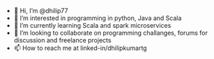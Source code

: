 - 👋 Hi, I’m @dhilip77
- 👀 I’m interested in programming in python, Java and Scala
- 🌱 I’m currently learning Scala and spark microservices
- 💞️ I’m looking to collaborate on programming challanges, forums for discussion and freelance projects
- 📫 How to reach me at linked-in/dhilipkumartg

<!---
dhilip77/dhilip77 is a ✨ special ✨ repository because its `README.md` (this file) appears on your GitHub profile.
You can click the Preview link to take a look at your changes.
--->
